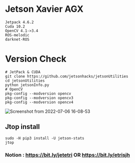 # Jetson Xavier AGX
``` 
Jetpack 4.6.2
Cuda 10.2
OpenCV 4.1->3.4
ROS-melodic
darknet-ROS
```
# Version Check
```
# JetPack & CUDA
git clone https://github.com/jetsonhacks/jetsonUtilities
cd jetsonUtilities
python jetsonInfo.py
# OpenCV
pkg-config --modversion opencv
pkg-config --modversion opencv3
pkg-config --modversion opencv4

```
![Screenshot from 2022-07-06 16-08-53](https://user-images.githubusercontent.com/88171531/177490683-f1070dad-716c-449c-af0e-d1aae0ade746.png)

## Jtop install
```
sudo -H pip3 install -U jetson-stats
jtop
```

### Notion : https://bit.ly/jetetri OR https://bit.ly/etrisjh
